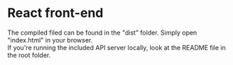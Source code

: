 # React front-end

The compiled filed can be found in the "dist" folder. Simply open "index.html" in your browser.  
If you're running the included API server locally, look at the README file in the root folder.  
